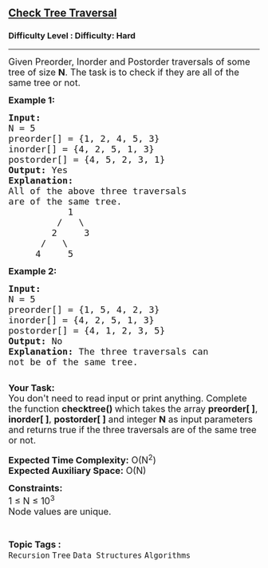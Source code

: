 <h2><a href="https://www.geeksforgeeks.org/problems/check-tree-traversal--141628/1">Check Tree Traversal</a></h2><h3>Difficulty Level : Difficulty: Hard</h3><hr><div class="problems_problem_content__Xm_eO"><p><span style="font-size: 18px;">Given Preorder, Inorder and Postorder traversals of some tree of size <strong>N</strong>. The task is to check if they are all of the same tree or not.</span></p>
<p><strong><span style="font-size: 18px;">Example 1:</span></strong></p>
<pre><span style="font-size: 18px;"><strong>Input:</strong>
N = 5
preorder[] = {1, 2, 4, 5, 3}
inorder[] = {4, 2, 5, 1, 3}
postorder[] = {4, 5, 2, 3, 1}
<strong>Output:</strong> Yes
<strong>Explanation: </strong>
All of the above three traversals 
are of the same tree.
           1
         /   \
        2     3
      /   \
     4     5</span>
</pre>
<p><strong><span style="font-size: 18px;">Example 2:</span></strong></p>
<pre><span style="font-size: 18px;"><strong>Input:</strong>
N = 5
preorder[] = {1, 5, 4, 2, 3}
inorder[] = {4, 2, 5, 1, 3}
postorder[] = {4, 1, 2, 3, 5}
<strong>Output:</strong> No
<strong>Explanation: </strong>The three traversals can 
not be of the same tree.</span></pre>
<p><br><span style="font-size: 18px;"><strong>Your Task:</strong><br>You don't need to read input or print anything. Complete the function <strong>checktree() </strong>which takes the array&nbsp;<strong>preorder[ ]</strong>, <strong>inorder[ ]</strong>, <strong>postorder[ ]</strong> and&nbsp;integer <strong>N</strong> as input parameters and returns true if the three traversals are of the same tree or not.&nbsp;</span></p>
<p><span style="font-size: 18px;"><strong>Expected Time Complexity:</strong> O(N<sup>2</sup>)<br><strong>Expected Auxiliary Space:</strong> O(N)</span></p>
<p><span style="font-size: 18px;"><strong>Constraints:</strong><br>1 ≤ N ≤ 10<sup>3</sup></span><br><span style="font-size: 18px;">Node values are unique.</span></p></div><br><p><span style=font-size:18px><strong>Topic Tags : </strong><br><code>Recursion</code>&nbsp;<code>Tree</code>&nbsp;<code>Data Structures</code>&nbsp;<code>Algorithms</code>&nbsp;